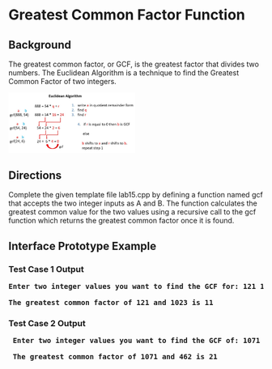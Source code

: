 # Greatest Common Factor Function

## Background

The greatest common factor, or GCF, is the greatest factor that divides two numbers. The Euclidean Algorithm is a technique to find the Greatest Common Factor of two integers.

<img src="GCF_Example.jpg" alt="GCF Example" width="250">

## Directions
Complete the given template file lab15.cpp by defining a function named gcf that accepts the two integer inputs as A and B. The function calculates the greatest common value 
for the two values using a recursive call to the gcf function which returns the greatest common factor once it is found.

## Interface Prototype Example

### Test Case 1 Output
<pre><b>Enter two integer values you want to find the GCF for: 121 1023

The greatest common factor of 121 and 1023 is 11</b></pre>
### Test Case 2 Output
<pre><b> Enter two integer values you want to find the GCF of: 1071 462

 The greatest common factor of 1071 and 462 is 21</b></pre>




